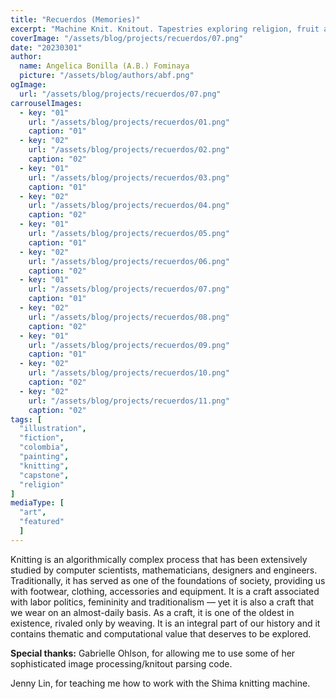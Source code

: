```yaml
---
title: "Recuerdos (Memories)"
excerpt: "Machine Knit. Knitout. Tapestries exploring religion, fruit and color."
coverImage: "/assets/blog/projects/recuerdos/07.png"
date: "20230301"
author:
  name: Angelica Bonilla (A.B.) Fominaya
  picture: "/assets/blog/authors/abf.png"
ogImage:
  url: "/assets/blog/projects/recuerdos/07.png"
carrouselImages:
  - key: "01"
    url: "/assets/blog/projects/recuerdos/01.png"
    caption: "01"
  - key: "02"
    url: "/assets/blog/projects/recuerdos/02.png"
    caption: "02"
  - key: "01"
    url: "/assets/blog/projects/recuerdos/03.png"
    caption: "01"
  - key: "02"
    url: "/assets/blog/projects/recuerdos/04.png"
    caption: "02"
  - key: "01"
    url: "/assets/blog/projects/recuerdos/05.png"
    caption: "01"
  - key: "02"
    url: "/assets/blog/projects/recuerdos/06.png"
    caption: "02"
  - key: "01"
    url: "/assets/blog/projects/recuerdos/07.png"
    caption: "01"
  - key: "02"
    url: "/assets/blog/projects/recuerdos/08.png"
    caption: "02"
  - key: "01"
    url: "/assets/blog/projects/recuerdos/09.png"
    caption: "01"
  - key: "02"
    url: "/assets/blog/projects/recuerdos/10.png"
    caption: "02"
  - key: "02"
    url: "/assets/blog/projects/recuerdos/11.png"
    caption: "02"
tags: [
  "illustration",
  "fiction",
  "colombia",
  "painting",
  "knitting",
  "capstone",
  "religion"
]
mediaType: [
  "art",
  "featured"
  ]
---
```

Knitting is an algorithmically complex process that has been extensively studied by computer scientists, mathematicians, designers and engineers. Traditionally, it has served as one of the foundations of society, providing us with footwear, clothing, accessories and equipment. It is a craft associated with labor politics, femininity and traditionalism — yet it is also a craft that we wear on an almost-daily basis. As a craft, it is one of the oldest in existence, rivaled only by weaving.  It is an integral part of our history and it contains thematic and computational value that deserves to be explored.

  
**Special thanks:**
Gabrielle Ohlson, for allowing me to use some of her sophisticated image processing/knitout parsing code.

Jenny Lin, for teaching me how to work with the Shima knitting machine.